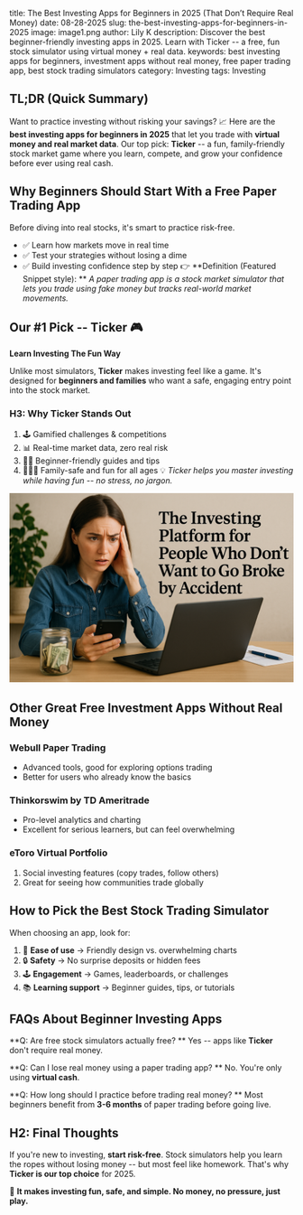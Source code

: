 title: The Best Investing Apps for Beginners in 2025 (That Don’t Require Real Money)
date: 08-28-2025
slug: the-best-investing-apps-for-beginners-in-2025
image: image1.png
author: Lily K
description: Discover the best beginner-friendly investing apps in 2025. Learn with Ticker -- a free, fun stock simulator using virtual money + real data.
keywords: best investing apps for beginners, investment apps without real money, free paper trading app, best stock trading simulators
category: Investing
tags: Investing


## **TL;DR (Quick Summary)**

Want to practice investing without risking your savings? 📈 Here are the **best investing apps for beginners in 2025** that let you trade with **virtual money and real market data**. Our top pick: **Ticker** -- a fun, family-friendly stock market game where you learn, compete, and grow your confidence before ever using real cash.

## **Why Beginners Should Start With a Free Paper Trading App**

Before diving into real stocks, it's smart to practice risk-free.

- ✅ Learn how markets move in real time
- ✅ Test your strategies without losing a dime
- ✅ Build investing confidence step by step
👉 **Definition (Featured Snippet style):
** *A paper trading app is a stock market simulator that lets you trade using fake money but tracks real-world market movements.*

## **Our #1 Pick -- Ticker 🎮**

**Learn Investing The Fun Way**

Unlike most simulators, **Ticker** makes investing feel like a game. It's designed for **beginners and families** who want a safe, engaging entry point into the stock market.

### **H3: Why Ticker Stands Out**

1. 🕹️ Gamified challenges & competitions
1. 📊 Real-time market data, zero real risk
1. 🧑‍🎓 Beginner-friendly guides and tips
1. 👨‍👩‍👧 Family-safe and fun for all ages
💡 *Ticker helps you master investing while having fun -- no stress, no jargon.*

![Image](/imgs/image1.png)

## **Other Great Free Investment Apps Without Real Money**

### **Webull Paper Trading**

- Advanced tools, good for exploring options trading
- Better for users who already know the basics
### **Thinkorswim by TD Ameritrade**

- Pro-level analytics and charting
- Excellent for serious learners, but can feel overwhelming
### **eToro Virtual Portfolio**

1. Social investing features (copy trades, follow others)
1. Great for seeing how communities trade globally
## **How to Pick the Best Stock Trading Simulator**

When choosing an app, look for:

1. 🎯 **Ease of use** → Friendly design vs. overwhelming charts
1. 🔒 **Safety** → No surprise deposits or hidden fees
1. 🕹️ **Engagement** → Games, leaderboards, or challenges
1. 📚 **Learning support** → Beginner guides, tips, or tutorials
## **FAQs About Beginner Investing Apps**

**Q: Are free stock simulators actually free?
** Yes -- apps like **Ticker** don't require real money.

**Q: Can I lose real money using a paper trading app?
** No. You're only using **virtual cash**.

**Q: How long should I practice before trading real money?
** Most beginners benefit from **3-6 months** of paper trading before going live.

## **H2: Final Thoughts**

If you're new to investing, **start risk-free**. Stock simulators help you learn the ropes without losing money -- but most feel like homework. That's why **Ticker is our top choice** for 2025.

🎉 **It makes investing fun, safe, and simple. No money, no pressure, just play.**
